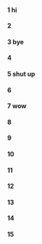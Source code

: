 #### 1 hi
#### 2
#### 3 bye
#### 4
#### 5 shut up
#### 6
#### 7 wow
#### 8
#### 9
#### 10
#### 11
#### 12
#### 13
#### 14
#### 15